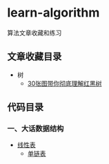 # learn-algorithm
算法文章收藏和练习

## 文章收藏目录

- 树
  - [30张图带你彻底理解红黑树](https://github.com/tianmt/learn-algorithm/blob/master/docs/%E6%A0%91/30%E5%BC%A0%E5%9B%BE%E5%B8%A6%E4%BD%A0%E5%BD%BB%E5%BA%95%E7%90%86%E8%A7%A3%E7%BA%A2%E9%BB%91%E6%A0%91.md)


## 代码目录
    
### 一、大话数据结构
  - [线性表](https://github.com/tianmt/learn-algorithm/tree/master/code/%E5%A4%A7%E8%AF%9D%E6%95%B0%E6%8D%AE%E7%BB%93%E6%9E%84/%E7%BA%BF%E6%80%A7%E8%A1%A8)
    - [单链表]()